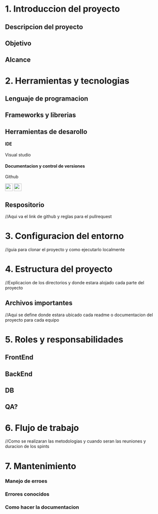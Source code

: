 # 1. Introduccion del proyecto
## Descripcion del proyecto
## Objetivo
## Alcance

# 2. Herramientas y tecnologias
## Lenguaje de programacion

## Frameworks y librerias

## Herramientas de desarollo
#### IDE
Visual studio


#### Documentacion y control de versiones
Github

<img src="https://cdn.jsdelivr.net/gh/devicons/devicon@latest/icons/vscode/vscode-original.svg" height="25px"/>  <img src="https://cdn.jsdelivr.net/gh/devicons/devicon@latest/icons/github/github-original.svg" height="25px" />


## Respositorio
//Aqui va el link de github y reglas para el pullrequest

# 3. Configuracion del entorno
//guia para clonar el proyecto y como ejecutarlo localmente

# 4. Estructura del proyecto
//Explicacion de los directorios y donde estara alojado cada parte del proyecto
## Archivos importantes
//Aqui se define donde estara ubicado cada readme o documentacion del proyecto para cada equipo

# 5. Roles y responsabilidades

## FrontEnd
## BackEnd
## DB

## QA?

# 6. Flujo de trabajo
//Como se realizaran las metodologias y cuando seran las reuniones y duracion de los spints

# 7. Mantenimiento 
### Manejo de erroes
### Errores conocidos
### Como hacer la documentacion
